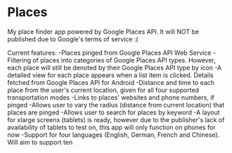 # Places
My place finder app powered by Google Places API. It will NOT be published due to Google's terms of service :(

Current features:
-Places pinged from Google Places API Web Service
-Filtering of places into categories of Google Places API types. However, each place will still be denoted by their Google Places API type by icon
-A detailed view for each place appears when a list item is clicked. Details fetched from Google Places API for Android
-Distance and time to each place from the user's current location, given for all four supported transportation modes
-Links to places' websites and phone numbers, if pinged
-Allows user to vary the radius (distance from current location) that places are pinged
-Allows user to search for places by keyword
-A layout for xlarge screens (tablets) is ready, however due to the publisher's lack of availability of tablets to test on, this app will only function on phones for now
-Support for four languages (English, German, French and Chinese). Will aim to support ten
